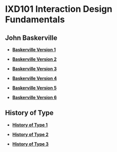 IXD101 Interaction Design Fundamentals
======================================

John Baskerville
----------------
- **[Baskerville Version 1](https://wobtrix.github.io/john_baskerville/john_baskerville_version1.html)**   
    
- **[Baskerville Version 2](https://wobtrix.github.io/john_baskerville/john_baskerville_version2.html)**

- **[Baskerville Version 3](https://wobtrix.github.io/john_baskerville/john_baskerville_version3.html)**

- **[Baskerville Version 4](https://wobtrix.github.io/john_baskerville/john_baskerville_version4.html)**

- **[Baskerville Version 5](https://wobtrix.github.io/john_baskerville/john_baskerville_version5.html)**

- **[Baskerville Version 6](https://wobtrix.github.io/jonh_baskerville/jonh_baskerville_version6.html)**


History of Type
---------------
- **[History of Type 1](https://github.com/Wobtrix/)**  

- **[History of Type 2](https://github.com/Wobtrix/)**

- **[History of Type 3](https://github.com/Wobtrix/)**
